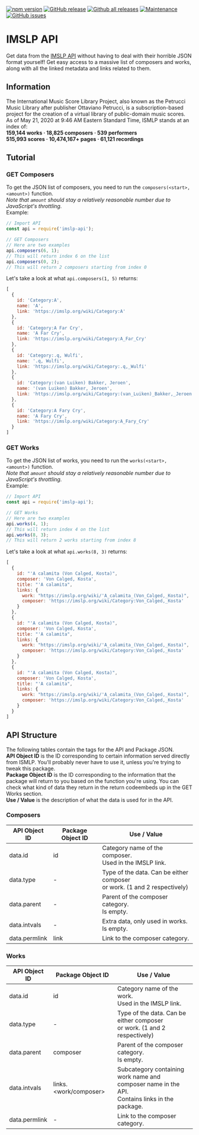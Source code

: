 [![npm version](https://badge.fury.io/js/imslp-api.svg)](https://badge.fury.io/js/imslp-api)
[![GitHub release](https://img.shields.io/github/release/Naereen/StrapDown.js.svg)](https://GitHub.com/josefleventon/imslp-api/release)
[![Github all releases](https://img.shields.io/github/downloads/Naereen/StrapDown.js/total.svg)](https://GitHub.com/josefleventon/imslp-api/release)
[![Maintenance](https://img.shields.io/badge/Maintained%3F-yes-green.svg)](https://GitHub.com/josefleventon/imslp-api/graphs/commit-activity)
[![GitHub issues](https://img.shields.io/github/issues/Naereen/StrapDown.js.svg)](https://GitHub.com/josefleventon/imslp-api/issues)

# IMSLP API
Get data from the [IMSLP API](https://imslp.org/wiki/IMSLP:API) without having to deal with their horrible JSON format yourself! Get easy access to a massive list of composers and works, along with all the linked metadata and links related to them.
## Information
The International Music Score Library Project, also known as the Petrucci Music Library after publisher Ottaviano Petrucci, is a subscription-based project for the creation of a virtual library of public-domain music scores.<br> As of May 21, 2020 at 9:46 AM Eastern Standard Time, ISMLP stands at an index of:<br>
**159,144 works · 18,825 composers · 539 performers**<br>
**515,993 scores · 10,474,167+ pages · 61,121 recordings**<br>
## Tutorial
### GET Composers
To get the JSON list of composers, you need to run the `composers(<start>, <amount>)` function.<br>
*Note that `amount` should stay a relatively reasonable number due to JavaScript's throttling.*<br>
Example:
```js
// Import API
const api = require('imslp-api');

// GET Composers
// Here are two examples
api.composers(6, 1);
// This will return index 6 on the list
api.composers(0, 2);
// This will return 2 composers starting from index 0
```
Let's take a look at what `api.composers(1, 5)` returns:
```js
[
  {
    id: 'Category:A',
    name: 'A',
    link: 'https://imslp.org/wiki/Category:A'
  },
  {
    id: 'Category:A Far Cry',
    name: 'A Far Cry',
    link: 'https://imslp.org/wiki/Category:A_Far_Cry'
  },
  {
    id: 'Category:.q, Wulfi',
    name: '.q, Wulfi',
    link: 'https://imslp.org/wiki/Category:.q,_Wulfi'
  },
  {
    id: 'Category:(van Luiken) Bakker, Jeroen',
    name: '(van Luiken) Bakker, Jeroen',
    link: 'https://imslp.org/wiki/Category:(van_Luiken)_Bakker,_Jeroen'
  },
  {
    id: 'Category:A Fary Cry',
    name: 'A Fary Cry',
    link: 'https://imslp.org/wiki/Category:A_Fary_Cry'
  }
]
```

### GET Works
To get the JSON list of works, you need to run the `works(<start>, <amount>)` function.<br>
*Note that `amount` should stay a relatively reasonable number due to JavaScript's throttling.*<br>
Example:
```js
// Import API
const api = require('imslp-api');

// GET Works
// Here are two examples
api.works(4, 1);
// This will return index 4 on the list
api.works(8, 3);
// This will return 2 works starting from index 8
```
Let's take a look at what `api.works(8, 3)` returns:
```js
[
  {
    id: "'A calamita (Von Calged, Kosta)",
    composer: 'Von Calged, Kosta',
    title: "'A calamita",
    links: {
      work: "https://imslp.org/wiki/'A_calamita_(Von_Calged,_Kosta)",
      composer: 'https://imslp.org/wiki/Category:Von_Calged,_Kosta'
    }
  },
  {
    id: "'A calamita (Von Calged, Kosta)",
    composer: 'Von Calged, Kosta',
    title: "'A calamita",
    links: {
      work: "https://imslp.org/wiki/'A_calamita_(Von_Calged,_Kosta)",
      composer: 'https://imslp.org/wiki/Category:Von_Calged,_Kosta'
    }
  },
  {
    id: "'A calamita (Von Calged, Kosta)",
    composer: 'Von Calged, Kosta',
    title: "'A calamita",
    links: {
      work: "https://imslp.org/wiki/'A_calamita_(Von_Calged,_Kosta)",
      composer: 'https://imslp.org/wiki/Category:Von_Calged,_Kosta'
    }
  }
]
```

## API Structure
The following tables contain the tags for the API and Package JSON.<br>
**API Object ID** is the ID corresponding to certain information served directly from ISMLP. You'll probably never have to use it, unless you're trying to tweak this package.<br>
**Package Object ID** is the ID corresponding to the information that the package will return to you based on the function you're using. You can check what kind of data they return in the return codeembeds up in the GET Works section.<br>
**Use / Value** is the description of what the data is used for in the API.<br>

### Composers
| API Object ID | Package Object ID | Use / Value                                                                 |
|---------------|-------------------|-----------------------------------------------------------------------------|
| data.id       | id                | Category name of the composer.<br>Used in the IMSLP link.                   |
| data.type     | -                 | Type of the data. Can be either composer<br>or work. (1 and 2 respectively) |
| data.parent   | -                 | Parent of the composer category.<br>Is empty.                               |
| data.intvals  | -                 | Extra data, only used in works.<br>Is empty.                                |
| data.permlink | link              | Link to the composer category.                                              |

### Works
| API Object ID | Package Object ID     | Use / Value                                                                                         |
|---------------|-----------------------|-----------------------------------------------------------------------------------------------------|
| data.id       | id                    | Category name of the work.<br>Used in the IMSLP link.                                               |
| data.type     | -                     | Type of the data. Can be either composer<br>or work. (1 and 2 respectively)                         |
| data.parent   | composer              | Parent of the composer category.<br>Is empty.                                                       |
| data.intvals  | links.<work/composer> | Subcategory containing work name and<br>composer name in the API.<br>Contains links in the package. |
| data.permlink | -                     | Link to the composer category.                                                                      |
